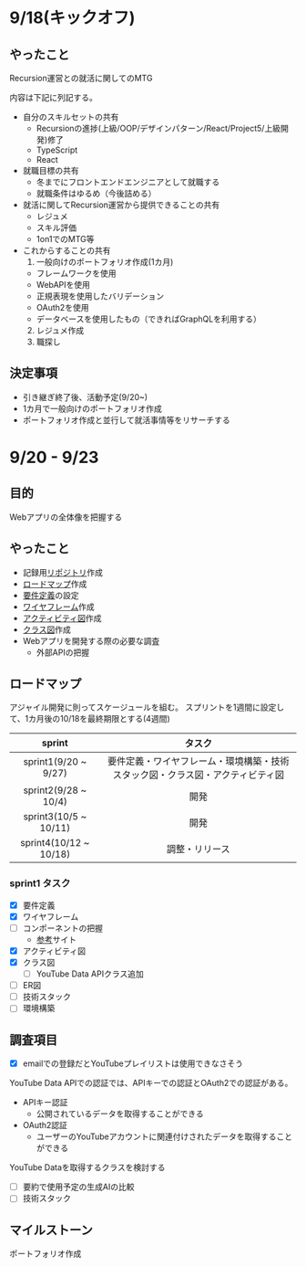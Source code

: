 # 9/18(キックオフ)
## やったこと
Recursion運営との就活に関してのMTG

内容は下記に列記する。
* 自分のスキルセットの共有
  * Recursionの進捗(上級/OOP/デザインパターン/React/Project5/上級開発)修了
  * TypeScript
  * React
* 就職目標の共有
  * 冬までにフロントエンドエンジニアとして就職する
  * 就職条件はゆるめ（今後詰める）
* 就活に関してRecursion運営から提供できることの共有
  * レジュメ
  * スキル評価
  * 1on1でのMTG等
* これからすることの共有
  1. 一般向けのポートフォリオ作成(1カ月)
    * フレームワークを使用
    * WebAPIを使用
    * 正規表現を使用したバリデーション
    * OAuth2を使用
    * データベースを使用したもの（できればGraphQLを利用する）
  2. レジュメ作成
  3. 職探し

## 決定事項
* 引き継ぎ終了後、活動予定(9/20~)
* 1カ月で一般向けのポートフォリオ作成
* ポートフォリオ作成と並行して就活事情等をリサーチする

# 9/20 - 9/23
## 目的
Webアプリの全体像を把握する

## やったこと
- 記録用[リポジトリ](https://github.com/motsu8/recode_employment)作成
- [ロードマップ](#ロードマップ)作成
- [要件定義](https://github.com/motsu8/youtube_note/wiki/%E8%A6%81%E4%BB%B6%E5%AE%9A%E7%BE%A9)の設定
- [ワイヤフレーム](https://www.figma.com/file/4D9cXazTk4tETLAgHa1N0w/YouTube_Note?type=design&node-id=0%3A1&mode=design&t=szcxuvwjjXmHRGyn-1)作成
- [アクティビティ図](https://github.com/motsu8/youtube_note/wiki/%E8%A8%AD%E8%A8%88#%E3%82%A2%E3%82%AF%E3%83%86%E3%82%A3%E3%83%93%E3%83%86%E3%82%A3%E5%9B%B3)作成
- [クラス図](https://github.com/motsu8/youtube_note/wiki/%E8%A8%AD%E8%A8%88#%E3%82%AF%E3%83%A9%E3%82%B9%E5%9B%B3)作成
- Webアプリを開発する際の必要な調査
  - 外部APIの把握

## ロードマップ
アジャイル開発に則ってスケージュールを組む。
スプリントを1週間に設定して、1カ月後の10/18を最終期限とする(4週間)

| sprint |タスク|
|:---------:|:---:|
|sprint1(9/20 ~ 9/27)|要件定義・ワイヤフレーム・環境構築・技術スタック図・クラス図・アクティビティ図|
|sprint2(9/28 ~ 10/4)|開発|
|sprint3(10/5 ~ 10/11)|開発|
|sprint4(10/12 ~ 10/18)|調整・リリース|

### sprint1 タスク
- [x] 要件定義
- [x] ワイヤフレーム
- [ ] コンポーネントの把握
  - [参考](https://zenn.dev/overflow_offers/articles/20220523-component-design-best-practice)サイト
- [x] アクティビティ図
- [x] クラス図
  - [ ] YouTube Data APIクラス追加
- [ ] ER図
- [ ] 技術スタック
- [ ] 環境構築

## 調査項目
- [x] emailでの登録だとYouTubeプレイリストは使用できなさそう

YouTube Data APIでの認証では、APIキーでの認証とOAuth2での認証がある。
- APIキー認証
  - 公開されているデータを取得することができる
- OAuth2認証
  - ユーザーのYouTubeアカウントに関連付けされたデータを取得することができる

YouTube Dataを取得するクラスを検討する

- [ ] 要約で使用予定の生成AIの比較
- [ ] 技術スタック

## マイルストーン
ポートフォリオ作成